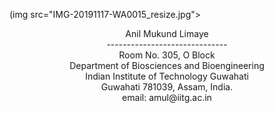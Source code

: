 (img src="IMG-20191117-WA0015_resize.jpg">
<p align="center">
Anil Mukund Limaye<br/>------------------------------<br/>Room No. 305, O Block<br/>Department of Biosciences and Bioengineering<br/>Indian Institute of Technology Guwahati<br/>Guwahati 781039, Assam, India.<br/>email: amul@iitg.ac.in

</p>
